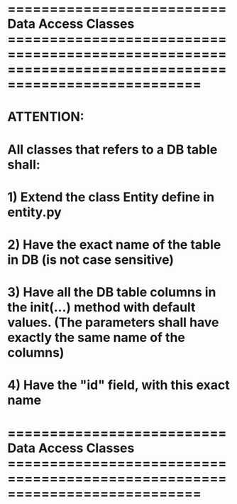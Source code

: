 # ========================== Data Access Classes ========================== ===========================================================================
# ATTENTION:
#   All classes that refers to a DB table shall:
#       1) Extend the class Entity define in entity.py
#       2) Have the exact name of the table in DB (is not case sensitive)
#       3) Have all the DB table columns in the __init__(...) method with default values. (The parameters shall have exactly the same name of the columns)
#       4) Have the "id" field, with this exact name
# ========================== Data Access Classes ===========================================================================